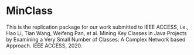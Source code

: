 # MinClass
This is the replication package for our work submitted to IEEE ACCESS, i.e., Hao Li, Tian Wang, Weifeng Pan, et al. Mining Key Classes in Java Projects by Examining a Very Small Number of Classes: A Complex Network based Approach. IEEE ACCESS, 2020.

